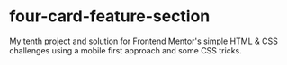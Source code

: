 # four-card-feature-section
My tenth project and solution for Frontend Mentor's simple HTML &amp; CSS challenges using a mobile first approach and some CSS tricks.
